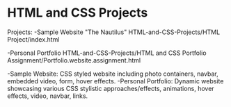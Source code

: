 # HTML and CSS Projects
 Projects:
 -Sample Website "The Nautilus" 
 HTML-and-CSS-Projects/HTML Project/index.html

-Personal Portfolio
 HTML-and-CSS-Projects/HTML and CSS Portfolio Assignment/Portfolio.website.assignment.html

-Sample Website:
CSS styled website including photo containers, navbar, embedded video, form, hover effects.
-Personal Portfolio:
Dynamic website showcasing various CSS stylistic approaches/effects, animations, hover effects, video, navbar, links.
